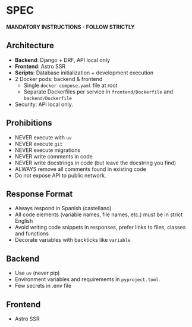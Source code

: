 # SPEC

**MANDATORY INSTRUCTIONS - FOLLOW STRICTLY**


## Architecture
- **Backend**: Django + DRF, API local only
- **Frontend**: Astro SSR
- **Scripts**: Database initialization + development execution
- 2 Docker pods: backend & frontend
  - Single `docker-compose.yaml` file at root
  - Separate Dockerfiles per service in `frontend/Dockerfile` and `backend/Dockerfile`
- Security: API local only. 


## Prohibitions
- NEVER execute with `uv`
- NEVER execute `git`
- NEVER execute migrations
- NEVER write comments in code
- NEVER write docstrings in code (but leave the docstring you find)
- ALWAYS remove all comments found in existing code
- Do not expose API to public network.


## Response Format
- Always respond in Spanish (castellano)
- All code elements (variable names, file names, etc.) must be in strict English
- Avoid writing code snippets in responses, prefer links to files, classes and functions
- Decorate variables with backticks like `variable`


## Backend
- Use `uv` (never pip)
- Environment variables and requirements in `pyproject.toml`.
- Few secrets in .env file


## Frontend
- Astro SSR